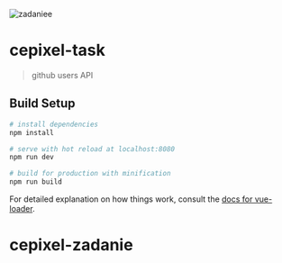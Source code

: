 ![zadaniee](https://user-images.githubusercontent.com/19515308/41686125-37341bb4-74e3-11e8-96f8-0c06ea131b78.jpg)


# cepixel-task

> github users API

## Build Setup

``` bash
# install dependencies
npm install

# serve with hot reload at localhost:8080
npm run dev

# build for production with minification
npm run build
```

For detailed explanation on how things work, consult the [docs for vue-loader](http://vuejs.github.io/vue-loader).
# cepixel-zadanie
